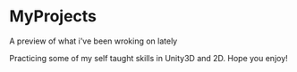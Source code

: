 # MyProjects
A preview of what i've been wroking on lately

Practicing some of my self taught skills in Unity3D and 2D.
Hope you enjoy!

